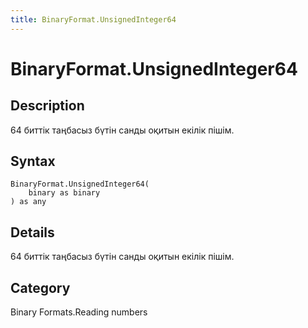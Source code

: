 ```yaml
---
title: BinaryFormat.UnsignedInteger64
---
```


# BinaryFormat.UnsignedInteger64


## Description

64 биттік таңбасыз бүтін санды оқитын екілік пішім.


## Syntax

```powerquery
BinaryFormat.UnsignedInteger64(
    binary as binary
) as any
```


## Details

64 биттік таңбасыз бүтін санды оқитын екілік пішім.



## Category
Binary Formats.Reading numbers
